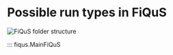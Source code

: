 # Possible run types in FiQuS
![FiQuS folder structure](../images/FiQuS_run_types.svg)

::: fiqus.MainFiQuS
